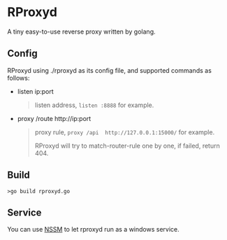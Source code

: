 # RProxyd

A tiny easy-to-use reverse proxy written by golang.

## Config

RProxyd using ./rproxyd as its config file, and supported commands as follows:

+ listen ip:port

  > listen address, `listen :8888` for example.

+ proxy /route  http://ip:port

  > proxy rule, `proxy /api  http://127.0.0.1:15000/` for example.
  >
  > RProxyd will try to match-router-rule one by one, if failed, return 404. 

## Build

`>go build rproxyd.go`

## Service

You can use [NSSM](http://www.nssm.cc/) to let rproxyd run as a windows service.